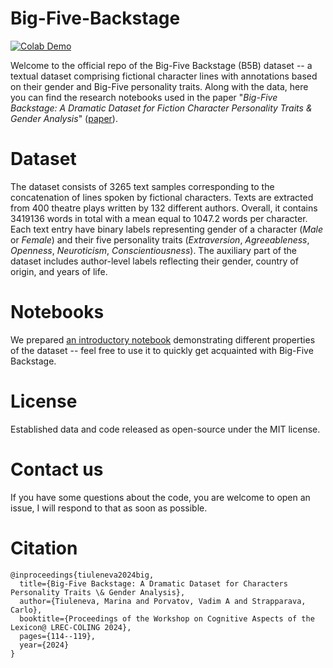 # Big-Five-Backstage

[colab-demo-image]: https://camo.githubusercontent.com/84f0493939e0c4de4e6dbe113251b4bfb5353e57134ffd9fcab6b8714514d4d1/68747470733a2f2f636f6c61622e72657365617263682e676f6f676c652e636f6d2f6173736574732f636f6c61622d62616467652e737667
[colab-demo-url]: https://colab.research.google.com/drive/1RZPmKsSxfSS9CaFt5wPNRGrmnzDGw8ge?usp=sharing
[paper-url]: https://colab.research.google.com/drive/1RZPmKsSxfSS9CaFt5wPNRGrmnzDGw8ge?usp=sharing

[![Colab Demo][colab-demo-image]][colab-demo-url]

Welcome to the official repo of the Big-Five Backstage (B5B) dataset -- a textual dataset comprising fictional character lines with annotations based on their gender and Big-Five personality traits. 
Along with the data, here you can find the research notebooks used in the paper "_Big-Five Backstage: A Dramatic Dataset for Fiction Character Personality Traits & Gender Analysis_" ([paper][paper-url]).

# Dataset

The dataset consists of 3265 text samples corresponding to the concatenation of lines spoken by fictional characters. Texts are extracted from 400 theatre plays written by 132 different authors. Overall, it contains 3419136 words in total with a mean equal to 1047.2 words per character. Each text entry have binary labels representing gender of a character (_Male_ or _Female_) and their five personality traits (_Extraversion_, _Agreeableness_, _Openness_, _Neuroticism_, _Conscientiousness_). The auxiliary part of the dataset includes author-level labels reflecting their gender, country of origin, and years of life.

# Notebooks

We prepared [an introductory notebook][colab-demo-url] demonstrating different properties of the dataset -- feel free to use it to quickly get acquainted with Big-Five Backstage.

# License

Established data and code released as open-source under the MIT license.

# Contact us

If you have some questions about the code, you are welcome to open an issue, I will respond to that as soon as possible.

# Citation

```
@inproceedings{tiuleneva2024big,
  title={Big-Five Backstage: A Dramatic Dataset for Characters Personality Traits \& Gender Analysis},
  author={Tiuleneva, Marina and Porvatov, Vadim A and Strapparava, Carlo},
  booktitle={Proceedings of the Workshop on Cognitive Aspects of the Lexicon@ LREC-COLING 2024},
  pages={114--119},
  year={2024}
}
```
